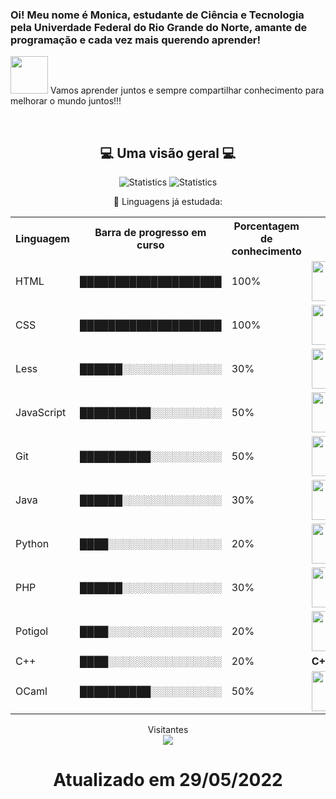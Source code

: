 ### Oi! Meu nome é Monica, estudante de Ciência e Tecnologia pela Univerdade Federal do Rio Grande do Norte, amante de programação e cada vez mais querendo aprender! 
<img src="https://media.giphy.com/media/LnQjpWaON8nhr21vNW/giphy.gif" width="60"> Vamos aprender juntos e sempre compartilhar conhecimento para melhorar o mundo juntos!!! 

</br>
<h2 align="center">💻 Uma visão geral 💻</h2>
<p align="center">
<img src=https://github-readme-stats.vercel.app/api?username=monicalpaiva&theme=vue-dark&show_icons=true&count_private=true alt="Statistics"/>
<img src="https://github-readme-stats.vercel.app/api/top-langs/?username=monicalpaiva&show_icons=true&title_color=fff&icon_color=79ff97&text_color=fefefe&bg_color=151515" alt="Statistics"/>
</p>

[default_repo]: https://github-readme-stats.vercel.app/api/pin/?username=monicalpaiva&repo=github-readme-stats&cache_seconds=86400&theme=highcontrast

<p align="center"> 💬 Linguagens já estudada: </p>
<table align="center">
    <tr>
        <th>Linguagem</th>
        <th>Barra de progresso em curso</th>
        <th>Porcentagem de conhecimento</th>
    </tr>
    <tr>
        <td>HTML</td>
        <td>████████████████████</td>
        <td>100%</td>
        <td><img height="64px" src="https://cdn.svgporn.com/logos/html-5.svg"/></td>
    </tr>
    <tr>
        <td>CSS</td>
        <td>████████████████████</td>
        <td>100%</td>
        <td><img height="64px" src="https://cdn.svgporn.com/logos/css-3.svg"/></td>
    </tr>
    <tr>
        <td>Less</td>
        <td>██████░░░░░░░░░░░░░░</td>
        <td>30%</td>
        <td><img height="64px" src="https://cdn.svgporn.com/logos/less.svg"></td>
    </tr>
      <tr>
        <td>JavaScript</td>
        <td>██████████░░░░░░░░░░</td>
        <td>50%</td>
        <td><img height="64px" src="https://cdn.svgporn.com/logos/javascript.svg"></td>
    </tr>
       <tr>
        <td>Git</td>
        <td>██████████░░░░░░░░░░</td>
        <td>50%</td>
        <td><img height="64px" src="https://cdn.svgporn.com/logos/git-icon.svg"></td>
    </tr>
    <tr>
        <td>Java</td>
        <td>██████░░░░░░░░░░░░░░</td>
        <td>30%</td>
        <td><img height="64px" src="https://www.vectorlogo.zone/logos/java/java-ar21.svg"></td>
    </tr>
      <tr>
        <td>Python</td>
        <td>████░░░░░░░░░░░░░░░░</td>
        <td>20%</td>
        <td><img height="64px" src="https://www.vectorlogo.zone/logos/python/python-ar21.svg"></td>
    </tr>
    <tr>
        <td>PHP</td>
        <td>██████░░░░░░░░░░░░░░</td>
        <td>30%</td>
       <td><img height="64px" src="https://www.vectorlogo.zone/logos/php/php-ar21.svg"></td>
    </tr>
      <tr>
        <td>Potigol</td>
        <td>████░░░░░░░░░░░░░░░░</td>
        <td>20%</td>
        <td><img height="64px" src="https://pbs.twimg.com/profile_images/932637501977710592/WMGBmW7k_400x400.jpg"></td>
    </tr>
    <tr>
        <td>C++</td>
        <td>████░░░░░░░░░░░░░░░░</td>
        <td>20%</td>
        <td><strong>C++</strong></td>
    </tr>
    <tr>
      <td>OCaml</td>
      <td>██████████░░░░░░░░░░</td>
      <td>50%</td>
      <td><img height="64px" src="https://www.vectorlogo.zone/logos/ocaml/ocaml-ar21.svg"></td>
    </tr>
</table>
<p align="center"> 
  Visitantes<br>
  <img src="https://profile-counter.glitch.me/monicalpaiva/count.svg"/>
   
</p>
<h1  align="center"> Atualizado em 29/05/2022 </h1>
